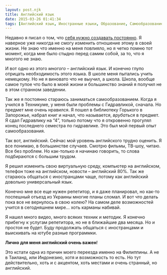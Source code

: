 ```yaml
---
layout: post.njk
title: Английский язык
date: 2015-03-26 01:41:34
tags: [Английский язык, Иностранные языки, Образование, Самообразование]
---
```


Недавно я писал о том, что [себя нужно создавать постоянно](/blog/sozdavt-sebya-nuzhno-postoyanno/). Я наверное уже никогда не смогу изменить отношение этому в своей жизни. Не знаю что именно на меня повлияло, но я четко помню тот момент, когда мне было стыдно перед самим собой, за то, что я многого не знаю.

И вот одно из этого *многого* – английский язык. И конечно глупо отрицать необходимость этого языка. В школе меня пытались учить немецкому. Но не я виновато что не выучил, а школа. Школа, вообще самое тупое что было в моей жизни и большинство знаний я получил не в этом странном заведении.

Так же я постоянно стараюсь заниматься самообразованием. Когда я учился в Техникуме, у меня были проблемы с Гидравликой, сначала. Но предмет мне очень нравился. Я пошел в библиотеку Горького в Запорожье, набрал книг и начал, что называется, *врубаться* в предмет. Я сдал Гидравлику на “4”, только потому что я откровенно прогулял конец последнего семестра по гидравлике. Это был мой первый опыт самообразования.

Так вот, английский. Сейчас мой уровень английского трудно оценить. Я все понимаю, в большинстве случаев. Смотрю фильмы, ТВ-шоу, читаю. Все без проблем. Но как-только я начинаю говорить, то слова подбираются с большим трудом.

Я решил изменить свою виртуальную среду, компьютер на английском, телефон тоже на английском, новости – английский 80%. Так же стараюсь общаться с иностранцами чаще, потому как английский довольно универсальный язык.

Конечно мне все еще нужен репетитор, и я даже планировал, но как-то поспешный отъезд из Украины многие планы сломал. И вот что делать пока все не вернулось в свою колею? На самом деле возможностей учится в сегодняшнем мире… хоть карманы набивай.

Я нашел много видео, много всяких техник и методик. Я конечно прибегну к услугам репетитора, но не в ближайшие два месяца. Но и простоя не будет. Буду продолжать общаться с иностранцами и выискивать на ютубе разные программки.

**Лично для меня английский очень важен**!

Это кстати одна из причин моего переезда именно на Филиппины. А не в Таиланд, или Индонезию, хотя и возможность то есть. Но тут действительно, хоть и с акцентом, хоть местами и очень странный, но английский.